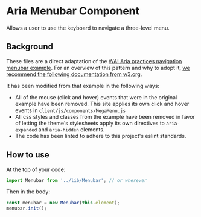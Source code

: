 # Aria Menubar Component

Allows a user to use the keyboard to navigate a three-level menu.

## Background

These files are a direct adaptation of the [WAI Aria practices navigation menubar example](https://www.w3.org/TR/wai-aria-practices/examples/menubar/menubar-1/menubar-1.html). For an overview of this pattern and why to adopt it, [we recommend the following documentation from w3.org](https://www.w3.org/TR/wai-aria-practices/#menu).

It has been modified from that example in the following ways:

- All of the mouse (click and hover) events that were in the original example have been removed. This site applies its own click and hover events in `client/js/components/MegaMenu.js`
- All css styles and classes from the example have been removed in favor of letting the theme's stylesheets apply its own directives to `aria-expanded` and `aria-hidden` elements.
- The code has been linted to adhere to this project's eslint standards.

## How to use

At the top of your code:

```js
import Menubar from '../lib/Menubar'; // or wherever
```

Then in the body:

```js
const menubar = new Menubar(this.element);
menubar.init();
```


